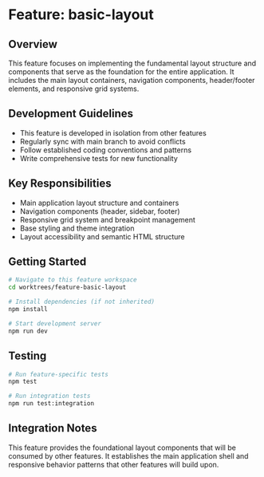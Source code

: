 # Feature: basic-layout

## Overview
This feature focuses on implementing the fundamental layout structure and components that serve as the foundation for the entire application. It includes the main layout containers, navigation components, header/footer elements, and responsive grid systems.

## Development Guidelines
- This feature is developed in isolation from other features
- Regularly sync with main branch to avoid conflicts
- Follow established coding conventions and patterns
- Write comprehensive tests for new functionality

## Key Responsibilities
- Main application layout structure and containers
- Navigation components (header, sidebar, footer)
- Responsive grid system and breakpoint management
- Base styling and theme integration
- Layout accessibility and semantic HTML structure

## Getting Started
```bash
# Navigate to this feature workspace
cd worktrees/feature-basic-layout

# Install dependencies (if not inherited)
npm install

# Start development server
npm run dev
```

## Testing
```bash
# Run feature-specific tests
npm test

# Run integration tests
npm run test:integration
```

## Integration Notes
This feature provides the foundational layout components that will be consumed by other features. It establishes the main application shell and responsive behavior patterns that other features will build upon.
